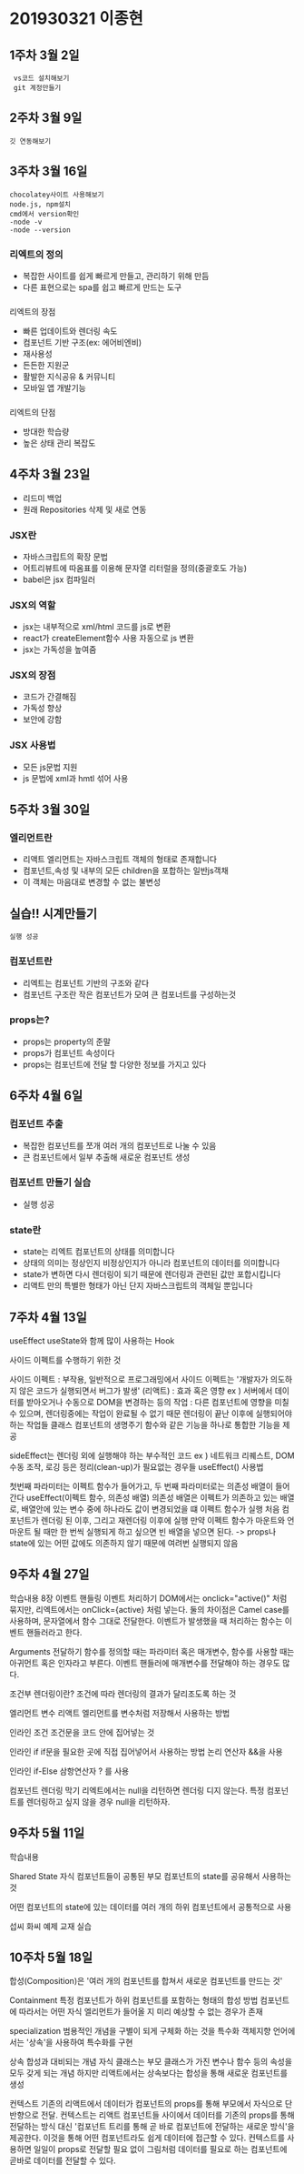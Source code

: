 # 201930321 이종현

## 1주차 3월 2일
     vs코드 설치해보기
     git 계정만들기

## 2주차  3월 9일
    깃 연동해보기

## 3주차 3월 16일
    chocolatey사이트 사용해보기
    node.js, npm설치
    cmd에서 version확인
    -node -v 
    -node --version
     
### 리엑트의 정의
* 복잡한 사이트를 쉽게 빠르게 만들고, 관리하기 위해 만듬
* 다른 표현으로는 spa를 쉽고 빠르게 만드는 도구

###
리엑트의 장점
* 빠른 업데이트와  렌더링 속도
* 컴포넌트 기반 구조(ex: 에어비엔비)
* 재사용성
* 든든한 지원군
* 활발한 지식공유 & 커뮤니티
* 모바일 앱 개발기능

###
리엑트의 단점 
* 방대한 학습량 
* 높은 상태 관리 복잡도

## 4주차 3월 23일
* 리드미 백업
* 원래 Repositories 삭제 및 새로 연동
### JSX란
* 자바스크립트의 확장 문법
* 어트리뷰트에 따옴표를 이용해 문자열 리터럴을 정의(중괄호도 가능)
* babel은 jsx 컴파일러

### JSX의 역할
* jsx는 내부적으로 xml/html 코드를 js로 변환
* react가 createElement함수 사용 자동으로 js 변환
* jsx는 가독성을 높여줌

### JSX의 장점
* 코드가 간결해짐
* 가독성 향상
* 보안에 강함

### JSX 사용법
* 모든 js문법 지원
* js 문법에 xml과 hmtl 섞어 사용

## 5주차 3월 30일

### 엘리먼트란
* 리액트 엘리먼트는 자바스크립트 객체의 형태로 존재합니다
* 컴포넌트,속성 및 내부의 모든 children을 포합하는 일반js객채
* 이 객체는 마음대로 변경할 수 없는 불변성

## 실습!! 시계만들기
    실행 성공

 ### 컴포넌트란
 * 리엑트는 컴포넌트 기반의 구조와 같다
 * 컴포넌트 구조란 작은 컴포넌트가 모여 큰 컴포너트를 구성하는것

 ### props는?
 * props는 property의 준말 
 * props가 컴포넌트 속성이다
 * props는 컴포넌트에 전달 할 다양한 정보를 가지고 있다   

## 6주차 4월 6일

### 컴포넌트 추출 
* 복잡한 컴포넌트를 쪼개 여러 개의 컴포넌트로 나눌 수 있음 
* 큰 컴포넌트에서 일부 추출해 새로운 컴포넌트 생성

### 컴포넌트 만들기 실습
* 실행 성공

### state란
* state는 리엑트 컴포넌트의 상태를 의미합니다
* 상태의 의미는 정상인지 비정상인지가 아니라 컴포넌트의 데이터를 의미합니다
* state가 변하면 다시 렌더링이 되기 때문에 렌더링과 관련된 값만 포합시킵니다
* 리액트 만의 특별한 형태가 아닌 단지 자바스크립트의 객체일 뿐입니다

## 7주차 4월 13일
useEffect
useState와 함께 많이 사용하는 Hook

사이드 이펙트를 수행하기 위한 것

사이드 이펙트 : 부작용, 일반적으로 프로그래밍에서 사이드 이펙트는 '개발자가 의도하지 않은 코드가 실행되면서 버그가 발생'
(리액트) : 효과 혹은 영향
ex ) 서버에서 데이터를 받아오거나 수동으로 DOM을 변경하는 등의 작업
: 다른 컴포넌트에 영향을 미칠 수 있으며, 렌더링중에는 작업이 완료될 수 없기 때문
렌더링이 끝난 이후에 실행되어야 하는 작업들
클래스 컴포넌트의 생명주기 함수와 같은 기능을 하나로 통합한 기능을 제공

sideEffect는 렌더링 외에 실행해야 하는 부수적인 코드
ex ) 네트워크 리퀘스트, DOM 수동 조작, 로깅 등은 정리(clean-up)가 필요없는 경우들
useEffect() 사용법

첫번째 파라미터는 이펙트 함수가 들어가고, 두 번째 파라미터로는 의존성 배열이 들어간다
useEffect(이펙트 함수, 의존성 배열)
의존성 배열은 이펙트가 의존하고 있는 배열로, 배열안에 있는 변수 중에 하나라도 값이 변경되었을 떄 이펙트 함수가 실행
처음 컴포넌트가 렌더링 된 이후, 그리고 재렌더링 이후에 실행
만약 이펙트 함수가 마운트와 언마운트 될 때만 한 번씩 실행되게 하고 싶으면 빈 배열을 넣으면 된다. -> props나 state에 있는 어떤 값에도 의존하지 않기 때문에 여려번 실행되지 않음

## 9주차 4월 27일
학습내용
8장 이벤트 핸들링
이벤트 처리하기
DOM에서는 onclick="active()" 처럼 묶지만, 리엑트에서는 onClick={active} 처럼 넣는다.
둘의 차이점은 Camel case를 사용하며, 문자열에서 함수 그대로 전달한다.
이벤트가 발생했을 때 처리하는 함수는 이벤트 핸들러라고 한다.


Arguments 전달하기
함수를 정의할 때는 파라미터 혹은 매개변수, 함수를 사용할 때는 아귀먼트 혹은 인자라고 부른다.
이벤트 핸들러에 매개변수를 전달해야 하는 경우도 많다.

조건부 렌더링이란?
조건에 따라 렌더링의 결과가 달리조도록 하는 것

엘리먼트 변수
리액트 엘리먼트를 변수처럼 저장해서 사용하는 방법

인라인 조건
조건문을 코드 안에 집어넣는 것

인라인 if
if문을 필요한 곳에 직접 집어넣어서 사용하는 방법
논리 연산자 &&을 사용

인라인 if-Else
삼항연산자 ? 를 사용

컴포넌트 렌더링 막기
리엑트에서는 null을 리턴하면 렌더링 디지 않는다.
특정 컴포넌트를 렌더링하고 싶지 않을 경우 null을 리턴하자.

## 9주차 5월 11일
학습내용

Shared State
자식 컴포넌트들이 공통된 부모 컴포넌트의 state를 공유해서 사용하는 것

어떤 컴포넌트의 state에 있는 데이터를 여러 개의 하위 컴포넌트에서 공통적으로 사용

섭씨 화씨 예제 교재 실습

## 10주차 5월 18일

합성(Composition)은 '여러 개의 컴포넌트를 합쳐서 새로운 컴포넌트를 만드는 것'

Containment
특정 컴포넌트가 하위 컴포넌트를 포함하는 형태의 합성 방법
컴포넌트에 따라서는 어떤 자식 엘리먼트가 들어올 지 미리 예상할 수 없는 경우가 존재

specialization
범용적인 개념을 구별이 되게 구체화 하는 것을 특수화
객체지향 언어에서는 '상속'을 사용하여 특수화를 구현

상속
합성과 대비되는 개념
자식 클래스는 부모 클래스가 가진 변수나 함수 등의 속성을 모두 갖게 되는 개념
하지만 리액트에서는 상속보다는 합성을 통해 새로운 컴포넌트를 생성

컨텍스트
기존의 리액트에서 데이터가 컴포넌트의 props를 통해 부모에서 자식으로 단반향으로 전달.
컨텍스트는 리액트 컴포넌트들 사이에서 데이터를 기존의 props를 통해 전달하는 방식 대신 '컴포넌트 트리를 통해 곧 바로 컴포넌트에 전달하는 새로운 방식'을 제공한다.
이것을 통해 어떤 컴포넌트라도 쉽게 데이터에 접근할 수 있다.
컨텍스트를 사용하면 일일이 props로 전달할 필요 없이 그림처럼 데이터를 필요로 하는 컴포넌트에 곧바로 데이터를 전달할 수 있다.

